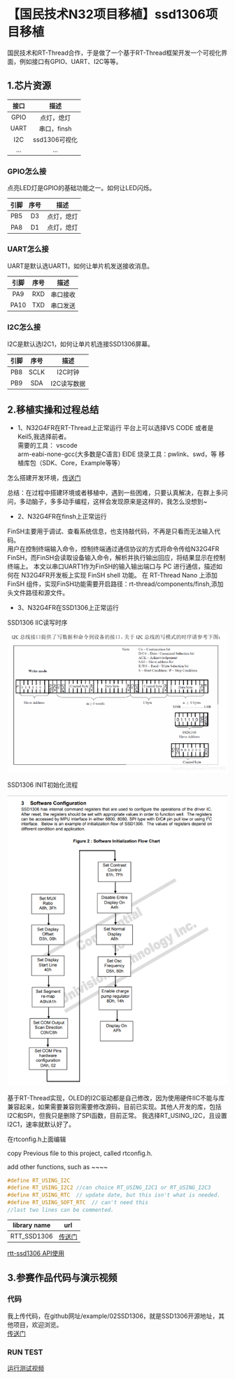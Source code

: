 
# 【国民技术N32项目移植】ssd1306项目移植

国民技术和RT-Thread合作，于是做了一个基于RT-Thread框架开发一个可视化界面，例如接口有GPIO、UART、I2C等等。

## 1.芯片资源

| 接口  |     描述      |
| :---: | :-----------: |
| GPIO  |  点灯，熄灯   |
| UART  |  串口，finsh  |
|  I2C  | ssd1306可视化 |
|  ...  |      ...      |

### GPIO怎么接

点亮LED灯是GPIO的基础功能之一。如何让LED闪烁。

| 引脚  | 序号  |    描述    |
| :---: | :---: | :--------: |
|  PB5  |  D3   | 点灯，熄灯 |
|  PA8  |  D1   | 点灯，熄灯 |

### UART怎么接

UART是默认选UART1，如何让单片机发送接收消息。

| 引脚  | 序号  |   描述   |
| :---: | :---: | :------: |
|  PA9  |  RXD  | 串口接收 |
| PA10  |  TXD  | 串口发送 |

### I2C怎么接

I2C是默认选I2C1，如何让单片机连接SSD1306屏幕。

| 引脚  | 序号  |    描述     |
| :---: | :---: | :---------: |
|  PB8  | SCLK  |   I2C时钟   |
|  PB9  |  SDA  | I2C读写数据 |

## 2.移植实操和过程总结

- 1、N32G4FR在RT-Thread上正常运行
平台上可以选择VS CODE 或者是Keil5,我选择前者。  
需要的工具：
vscode  
arm-eabi-none-gcc(大多数是C语言)
EIDE
烧录工具：pwlink、swd，等
移植库包（SDK、Core，Example等等）

怎么搭建开发环境，[传送门](https://github.com/rx-ted/N32-RTT/tree/main/example/000init)

总结：在过程中搭建环境或者移植中，遇到一些困难，只要认真解决，在群上多问问，多动脑子，多多动手编程，这样会发现原来是这样的，我怎么没想到~

- 2、N32G4FR在finsh上正常运行

FinSH主要用于调试、查看系统信息，也支持敲代码，不再是只看而无法输入代码。  
用户在控制终端输入命令，控制终端通过通信协议的方式将命令传给N32G4FR FinSH，而FinSH会读取设备输入命令，解析并执行输出回应，将结果显示在控制终端上。
本文以串口UART1作为FinSH的输入输出端口与 PC 进行通信，描述如何在 N32G4FR开发板上实现 FinSH shell 功能。
在 RT-Thread Nano 上添加 FinSH 组件，实现FinSH功能需要开启路径：rt-thread/components/finsh,添加头文件路径和源文件。

- 3、N32G4FR在SSD1306上正常运行

SSD1306 IIC读写时序

![IIC读写时序](https://github.com/rx-ted/N32-RTT/blob/main/example/02SSD1306/doc/SSD1306%20IIC%E8%AF%BB%E5%86%99%E6%97%B6%E5%BA%8F.png?raw=true)

SSD1306 INIT初始化流程

![init初始化流程](https://github.com/rx-ted/N32-RTT/blob/main/example/02SSD1306/doc/init%E5%88%9D%E5%A7%8B%E5%8C%96%E6%B5%81%E7%A8%8B.png?raw=true)

基于RT-Thread实现，OLED的I2C驱动都是自己修改，因为使用硬件IIC不能与库兼容起来，如果需要兼容则需要修改源码，目前已实现。其他人开发的库，包括I2C和SPI，但我只是删除了SPI函数，目前正常。
我选择RT_USING_I2C，且设置I2C1，速率就默认好了。

在rtconfig.h上面编辑

copy Previous file to this project, called rtconfig.h.

add other functions, such as  ~~~~

```C
#define RT_USING_I2C
#define RT_USING_I2C2 //can choice RT_USING_I2C1 or RT_USING_I2C3
#define RT_USING_RTC  // update date, but this isn't what is needed.
#define RT_USING_SOFT_RTC  // can't need this
//last two lines can be commented.
```

| library name |                          url                           |
| :----------: | :----------------------------------------------------: |
| RTT_SSD1306  | [传送门](https://github.com/luhuadong/rtt-ssd1306.git) |

[rtt-ssd1306 API使用](https://github.com/rx-ted/N32-RTT/tree/main/packages/rtt-ssd1306)

## 3.参赛作品代码与演示视频

### 代码

我上传代码，在github网址/example/02SSD1306，就是SSD1306开源地址，其他项目，欢迎浏览。  
[传送门](https://github.com/rx-ted/N32-RTT/tree/main/example/02SSD1306)

### RUN TEST

[运行测试视频](https://github.com/rx-ted/N32-RTT/blob/main/example/02SSD1306/doc/test.mp4?raw=true)

